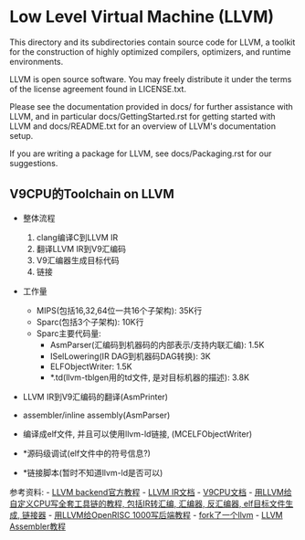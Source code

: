 Low Level Virtual Machine (LLVM)
================================

This directory and its subdirectories contain source code for LLVM,
a toolkit for the construction of highly optimized compilers,
optimizers, and runtime environments.

LLVM is open source software. You may freely distribute it under the terms of
the license agreement found in LICENSE.txt.

Please see the documentation provided in docs/ for further
assistance with LLVM, and in particular docs/GettingStarted.rst for getting
started with LLVM and docs/README.txt for an overview of LLVM's
documentation setup.

If you are writing a package for LLVM, see docs/Packaging.rst for our
suggestions.

## V9CPU的Toolchain on LLVM


- 整体流程
    1. clang编译C到LLVM IR
    2. 翻译LLVM IR到V9汇编码
    3. V9汇编器生成目标代码
    4. 链接
- 工作量
    - MIPS(包括16,32,64位一共16个子架构): 35K行
    - Sparc(包括3个子架构): 10K行
    - Sparc主要代码量:
        - AsmParser(汇编码到机器码的内部表示/支持内联汇编): 1.5K
        - ISelLowering(IR DAG到机器码DAG转换): 3K
        - ELFObjectWriter: 1.5K
        - *.td(llvm-tblgen用的td文件, 是对目标机器的描述): 3.8K

- LLVM IR到V9汇编码的翻译(AsmPrinter)
- assembler/inline assembly(AsmParser)
- 编译成elf文件, 并且可以使用llvm-ld链接, (MCELFObjectWriter)
- \*源码级调试(elf文件中的符号信息?)
- \*链接脚本(暂时不知道llvm-ld是否可以)

参考资料:
    - [LLVM backend官方教程](http://llvm.org/docs/WritingAnLLVMBackend.html)
    - [LLVM IR文档](http://llvm.org/docs/LangRef.html)
    - [V9CPU文档](https://github.com/chyyuu/v9-cpu)
    - [用LLVM给自定义CPU写全套工具链的教程, 包括IR转汇编, 汇编器, 反汇编器, elf目标文件生成, 链接器](http://jonathan2251.github.io/lbd/index.html)
    - [用LLVM给OpenRISC 1000写后端教程](http://www.embecosm.com/appnotes/ean10/ean10-howto-llvmas-1.0.html)
    - [fork了一个llvm](https://github.com/a1exwang/llvm)
    - [LLVM Assembler教程](http://www.embecosm.com/appnotes/ean10/ean10-howto-llvmas-1.0.html#idp112800)